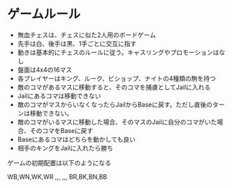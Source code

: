 # ゲームルール

- 無血チェスは、チェスに似た2人用のボードゲーム
- 先手は白、後手は黒、1手ごとに交互に指す
- 動きは基本的にチェスのルールに従う。キャスリングやプロモーションはなし
- 盤面は4x4の16マス
- 各プレイヤーはキング、ルーク、ビショップ、ナイトの4種類の駒を持つ
- 敵のコマがあるマスに移動すると、そのコマを捕虜としてJailに入れる
- Jailにあるコマは移動できない
- 敵のコマがマスからいなくなったらJailからBaseに戻す。ただし直後のターンは移動できない。
- 敵のコマがいるマスに移動した場合、そのマスのJailに自分のコマがいた場合、そのコマをBaseに戻す
- Baseにあるコマはどちらを動かしても良い
- 相手のキングをJailに入れたら勝ち

ゲームの初期配置は以下のようになる

WB,WN,WK,WR
,,,
,,,
BR,BK,BN,BB

